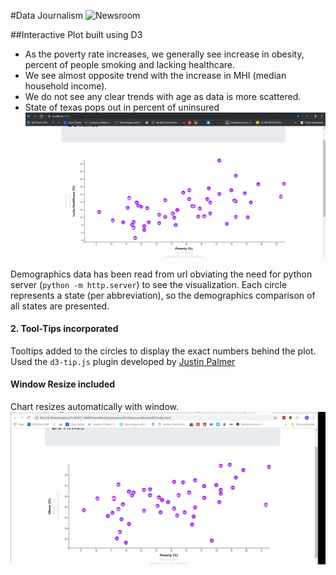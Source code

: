 #Data Journalism
![Newsroom](https://media.giphy.com/media/v2xIous7mnEYg/giphy.gif)

##Interactive Plot built using D3
* As the poverty rate increases, we generally see increase in obesity, percent of people smoking and lacking healthcare.
* We see almost opposite trend with the increase in MHI (median household income). 
* We do not see any clear trends with age as data is more scattered.
* State of texas pops out in percent of uninsured
![Visual](Images/D3_DataJournalism.gif)

Demographics data has been read from url obviating the need for python server (`python -m http.server`) to see the visualization.
Each circle represents a state (per abbreviation), so the demographics comparison of all states are presented.

#### 2. Tool-Tips incorporated

Tooltips added to the circles to display the exact numbers behind the plot. 
Used the `d3-tip.js` plugin developed by [Justin Palmer](https://github.com/Caged)

#### Window Resize included
Chart resizes automatically with window.
![Visual](Images/D3_DataJournalism2.gif)
